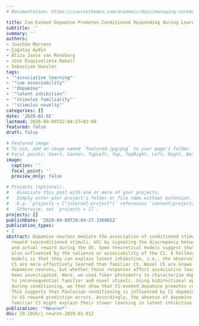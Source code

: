 ```yaml
---
# Documentation: https://sourcethemes.com/academic/docs/managing-content/

title: Cue-Evoked Dopamine Promotes Conditioned Responding during Learning
subtitle: ''
summary: ''
authors:
- Joachim Morrens
- Çağatay Aydin
- Aliza Janse van Rensburg
- José Esquivelzeta Rabell
- Sebastian Haesler
tags:
- '"associative learning"'
- '"cue associability"'
- '"dopamine"'
- '"latent inhibition"'
- '"stimulus familiarity"'
- '"stimulus novelty"'
categories: []
date: '2020-01-01'
lastmod: 2020-09-09T22:04:27+02:00
featured: false
draft: false

# Featured image
# To use, add an image named `featured.jpg/png` to your page's folder.
# Focal points: Smart, Center, TopLeft, Top, TopRight, Left, Right, BottomLeft, Bottom, BottomRight.
image:
  caption: ''
  focal_point: ''
  preview_only: false

# Projects (optional).
#   Associate this post with one or more of your projects.
#   Simply enter your project's folder or file name without extension.
#   E.g. `projects = ["internal-project"]` references `content/project/deep-learning/index.md`.
#   Otherwise, set `projects = []`.
projects: []
publishDate: '2020-09-09T20:04:27.336085Z'
publication_types:
- 2
abstract: Dopamine neurons mediate the association of conditioned stimuli (CS) with
  reward (unconditioned stimuli, US) by signaling the discrepancy between predicted
  and actual reward during the US. Some theoretical models suggest that learning is
  also influenced by the salience or associability of the CS. A hallmark of CS associability
  models is that they can explain latent inhibition, i.e., the observation that novel
  CS are more effectively learned than familiar CS. Novel CS are known to activate
  dopamine neurons, but whether those responses affect associative learning has not
  been investigated. Here, we used fiber photometry to characterize dopamine responses
  to inconsequential familiar and novel stimuli. Using bidirectional optogenetic modulation
  during conditioning, we then show that CS-evoked dopamine promotes conditioned responses.
  This suggests that Pavlovian conditioning is influenced by CS dopamine, in addition
  to US reward prediction errors. Accordingly, the absence of dopamine responses to
  familiar CS might explain their slower learning in latent inhibition.
publication: '*Neuron*'
doi: 10.1016/j.neuron.2020.01.012
---
```

